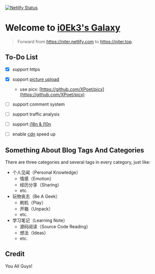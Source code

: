 [![Netlify Status](https://api.netlify.com/api/v1/badges/5e008c07-4099-4afe-a9a7-a36cea1bed4a/deploy-status)](https://app.netlify.com/sites/nitertop/overview)

# Welcome to [i0Ek3's Galaxy](https://niter.top)

> Forward from https://niter.netlify.com to https://niter.top.

## To-Do List

- [x] support https
- [x] support [picture upload](https://github.com/Molunerfinn/PicGo)
    - use picx: [https://github.com/XPoet/picx](https://github.com/XPoet/picx)
- [ ] support comment system
- [ ] support traffic analysis
- [ ] support [i18n & l10n](https://www.bmpi.dev/dev/i18n-l10n/)
- [ ] enable [cdn](https://www.jsdelivr.com/) speed up



## Something About Blog Tags And Categories

There are three categories and several tags in every category, just like:

- 个人见闻（Personal Knowledge）
    - 情感（Emotion）
    - 经历分享（Sharing）
    - etc.
- 玩物丧志（Be A Geek）
    - 刷机（Play）
    - 开箱（Unpack）
    - etc.
- 学习笔记（Learning Note）
    - 源码阅读（Source Code Reading）
    - 想法（Ideas）
    - etc.


## Credit

You All Guys!
